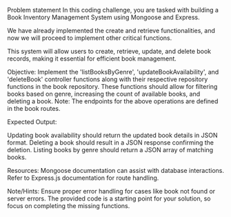 Problem statement
In this coding challenge, you are tasked with building a Book Inventory Management System using Mongoose and Express.

We have already implemented the create and retrieve functionalities, and now we will proceed to implement other critical functions.

This system will allow users to create, retrieve, update, and delete book records, making it essential for efficient book management.

Objective:
Implement the 'listBooksByGenre', 'updateBookAvailability', and 'deleteBook' controller functions along with their respective repository functions in the book repository.
These functions should allow for filtering books based on genre, increasing the count of available books, and deleting a book.
Note:
The endpoints for the above operations are defined in the book routes.

Expected Output:

Updating book availability should return the updated book details in JSON format.
Deleting a book should result in a JSON response confirming the deletion.
Listing books by genre should return a JSON array of matching books.

Resources:
Mongoose documentation can assist with database interactions.
Refer to Express.js documentation for route handling.

Note/Hints:
Ensure proper error handling for cases like book not found or server errors.
The provided code is a starting point for your solution, so focus on completing the missing functions.
